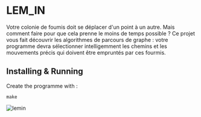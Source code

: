# LEM_IN

Votre colonie de foumis doit se déplacer d'un point à un autre. Mais comment faire pour que cela prenne le moins de temps possible ? Ce projet vous fait découvrir les algorithmes de parcours de graphe : votre programme devra sélectionner intelligemment les chemins et les mouvements précis qui doivent être empruntés par ces fourmis.

## Installing & Running

Create the programme with :

	make

![lemin](https://github.com/Koumaran/Algorithme/blob/master/Corewar/lemin_shoot.png)
